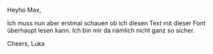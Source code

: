 ---
---

Heyho Max,

Ich muss nun aber erstmal schauen ob ich diesen Text mit dieser Font überhaupt lesen kann. Ich bin mir da nämlich nicht ganz so sicher.

Cheers,
Luka
